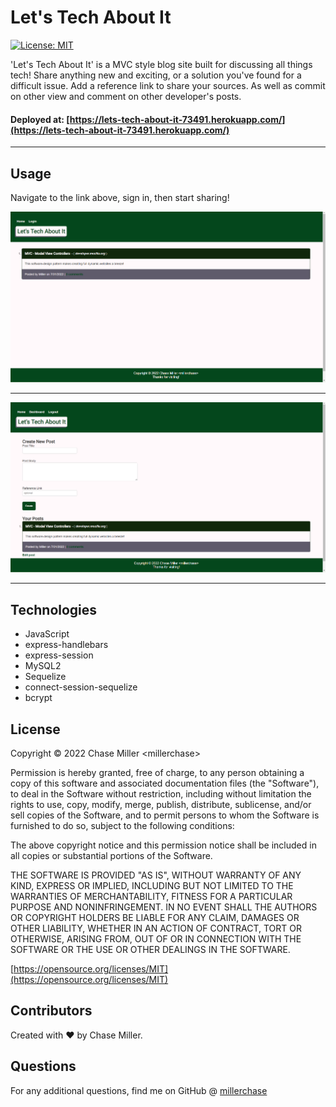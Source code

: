 # Let's Tech About It

[![License: MIT](https://img.shields.io/badge/License-MIT-yellow.svg)](https://opensource.org/licenses/MIT)

'Let's Tech About It' is a MVC style blog site built for discussing all things tech! Share anything new and exciting, or a solution you've found for a difficult issue. Add a reference link to share your sources. As well as commit on other view and comment on other developer's posts.

#### Deployed at: [https://lets-tech-about-it-73491.herokuapp.com/](https://lets-tech-about-it-73491.herokuapp.com/)

---

## Usage

Navigate to the link above, sign in, then start sharing!

![Example screenshot 1](./public/images/Screenshot1.png)

---

![Example screenshot 2](./public/images/Screenshot2.png)

---

## Technologies

- JavaScript
- express-handlebars
- express-session
- MySQL2
- Sequelize
- connect-session-sequelize
- bcrypt

## License

Copyright &copy; 2022 Chase Miller &lt;millerchase>

Permission is hereby granted, free of charge, to any person obtaining a copy of this software and associated documentation files (the "Software"), to deal in the Software without restriction, including without limitation the rights to use, copy, modify, merge, publish, distribute, sublicense, and/or sell copies of the Software, and to permit persons to whom the Software is furnished to do so, subject to the following conditions:

The above copyright notice and this permission notice shall be included in all copies or substantial portions of the Software.

THE SOFTWARE IS PROVIDED "AS IS", WITHOUT WARRANTY OF ANY KIND, EXPRESS OR IMPLIED, INCLUDING BUT NOT LIMITED TO THE WARRANTIES OF MERCHANTABILITY, FITNESS FOR A PARTICULAR PURPOSE AND NONINFRINGEMENT. IN NO EVENT SHALL THE AUTHORS OR COPYRIGHT HOLDERS BE LIABLE FOR ANY CLAIM, DAMAGES OR OTHER LIABILITY, WHETHER IN AN ACTION OF CONTRACT, TORT OR OTHERWISE, ARISING FROM, OUT OF OR IN CONNECTION WITH THE SOFTWARE OR THE USE OR OTHER DEALINGS IN THE SOFTWARE.

[https://opensource.org/licenses/MIT](https://opensource.org/licenses/MIT)

## Contributors

Created with ❤️ by Chase Miller.

## Questions

For any additional questions, find me on GitHub @ [millerchase](https://github.com/millerchase)
